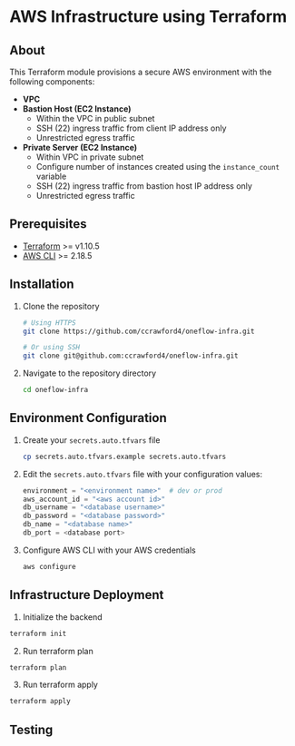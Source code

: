 # AWS Infrastructure using Terraform

## About
This Terraform module provisions a secure AWS environment with the following components:
* **VPC**
* **Bastion Host (EC2 Instance)**
  * Within the VPC in public subnet
  * SSH (22) ingress traffic from client IP address only
  * Unrestricted egress traffic
* **Private Server (EC2 Instance)**
  * Within VPC in private subnet
  * Configure number of instances created using the `instance_count` variable
  * SSH (22) ingress traffic from bastion host IP address only
  * Unrestricted egress traffic
  
## Prerequisites
- [Terraform](https://developer.hashicorp.com/terraform/install) >= v1.10.5
- [AWS CLI](https://docs.aws.amazon.com/cli/latest/userguide/getting-started-install.html) >= 2.18.5

## Installation

1. Clone the repository
   ```bash
   # Using HTTPS
   git clone https://github.com/ccrawford4/oneflow-infra.git
   
   # Or using SSH
   git clone git@github.com:ccrawford4/oneflow-infra.git
   ```

2. Navigate to the repository directory
   ```bash
   cd oneflow-infra
   ```

## Environment Configuration

1. Create your `secrets.auto.tfvars` file
   ```bash
   cp secrets.auto.tfvars.example secrets.auto.tfvars
   ```

2. Edit the `secrets.auto.tfvars` file with your configuration values:
   ```terraform
   environment = "<environment name>"  # dev or prod
   aws_account_id = "<aws account id>"
   db_username = "<database username>"
   db_password = "<database password>"
   db_name = "<database name>"
   db_port = <database port>
   ```

3. Configure AWS CLI with your AWS credentials
   ```bash
   aws configure
   ```

## Infrastructure Deployment
1. Initialize the backend
```bash
terraform init
```
2. Run terraform plan
```bash
terraform plan
```
3. Run terraform apply
```bash
terraform apply
```

## Testing
